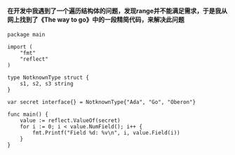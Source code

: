 #### 在开发中我遇到了一个遍历结构体的问题，发现range并不能满足需求，于是我从网上找到了《The way to go》中的一段精简代码，来解决此问题
```
package main

import (
    "fmt"
    "reflect"
)

type NotknownType struct {
    s1, s2, s3 string
}

var secret interface{} = NotknownType{"Ada", "Go", "Oberon"}

func main() {
    value := reflect.ValueOf(secret)
    for i := 0; i < value.NumField(); i++ {
        fmt.Printf("Field %d: %v\n", i, value.Field(i))
    }
}
```

